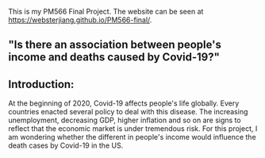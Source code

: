 This is my PM566 Final Project. The website can be seen at https://websterjiang.github.io/PM566-final/.

## "Is there an association between people's income and deaths caused by Covid-19?"

## Introduction:
At the beginning of 2020, Covid-19 affects people's life globally. Every countries enacted several policy to deal with this disease. The increasing unemployment, decreasing GDP, higher inflation and so on are signs to reflect that the economic market is under tremendous risk. For this project, I am wondering whether the different in people's income would influence the death cases by Covid-19 in the US. 
